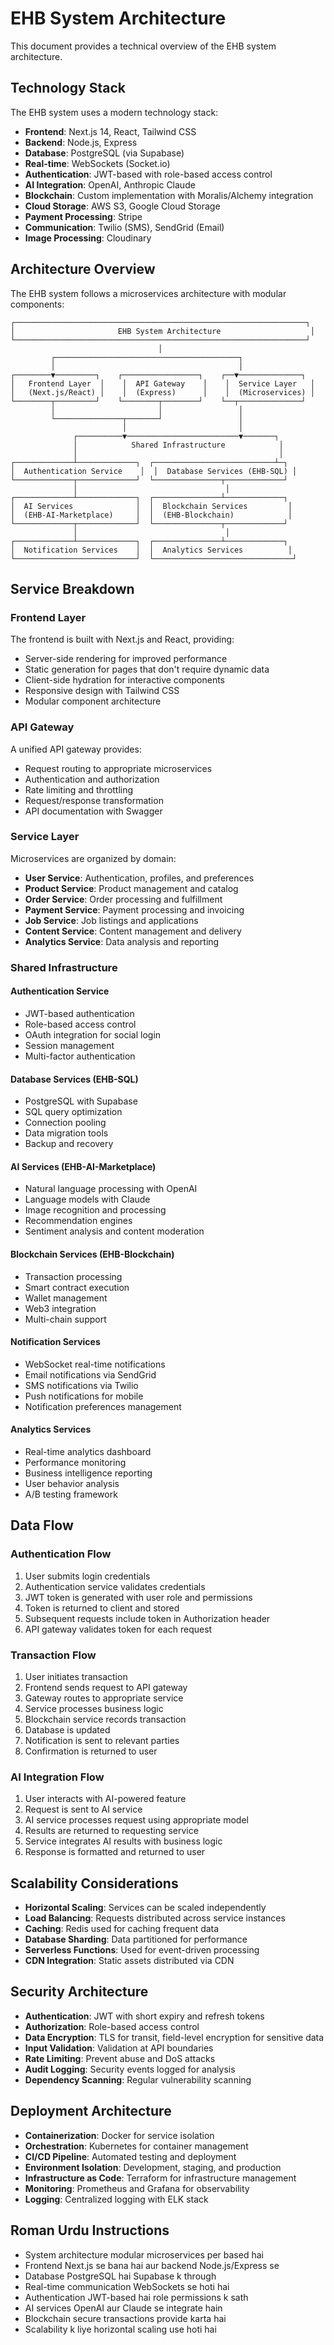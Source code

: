# EHB System Architecture

This document provides a technical overview of the EHB system architecture.

## Technology Stack

The EHB system uses a modern technology stack:

- **Frontend**: Next.js 14, React, Tailwind CSS
- **Backend**: Node.js, Express
- **Database**: PostgreSQL (via Supabase)
- **Real-time**: WebSockets (Socket.io)
- **Authentication**: JWT-based with role-based access control
- **AI Integration**: OpenAI, Anthropic Claude
- **Blockchain**: Custom implementation with Moralis/Alchemy integration
- **Cloud Storage**: AWS S3, Google Cloud Storage
- **Payment Processing**: Stripe
- **Communication**: Twilio (SMS), SendGrid (Email)
- **Image Processing**: Cloudinary

## Architecture Overview

The EHB system follows a microservices architecture with modular components:

```
┌─────────────────────────────────────────────────────────────────┐
│                       EHB System Architecture                    │
└─────────────────────────────────────────────────────────────────┘
                                 │
         ┌─────────────────────────────────────────┐
         │                                         │
┌────────▼─────────┐    ┌─────────────────┐    ┌──▼──────────────┐
│   Frontend Layer  │    │  API Gateway    │    │  Service Layer   │
│   (Next.js/React) │    │  (Express)      │    │  (Microservices) │
└────────┬─────────┘    └────────┬────────┘    └──┬──────────────┘
         │                       │                 │
         └───────────────┬───────┘                 │
                         │                         │
              ┌──────────▼─────────────────────────▼───────┐
              │            Shared Infrastructure            │
              │                                             │
┌─────────────┴─────────────┐  ┌───────────────────────────┴─┐
│  Authentication Service    │  │  Database Services (EHB-SQL) │
└─────────────┬─────────────┘  └───────────────┬─────────────┘
              │                                 │
┌─────────────┴─────────────┐  ┌───────────────┴─────────────┐
│  AI Services              │  │  Blockchain Services         │
│  (EHB-AI-Marketplace)     │  │  (EHB-Blockchain)            │
└─────────────┬─────────────┘  └───────────────┬─────────────┘
              │                                 │
┌─────────────┴─────────────┐  ┌───────────────┴─────────────┐
│  Notification Services    │  │  Analytics Services          │
└───────────────────────────┘  └───────────────────────────────┘
```

## Service Breakdown

### Frontend Layer

The frontend is built with Next.js and React, providing:

- Server-side rendering for improved performance
- Static generation for pages that don't require dynamic data
- Client-side hydration for interactive components
- Responsive design with Tailwind CSS
- Modular component architecture

### API Gateway

A unified API gateway provides:

- Request routing to appropriate microservices
- Authentication and authorization
- Rate limiting and throttling
- Request/response transformation
- API documentation with Swagger

### Service Layer

Microservices are organized by domain:

- **User Service**: Authentication, profiles, and preferences
- **Product Service**: Product management and catalog
- **Order Service**: Order processing and fulfillment
- **Payment Service**: Payment processing and invoicing
- **Job Service**: Job listings and applications
- **Content Service**: Content management and delivery
- **Analytics Service**: Data analysis and reporting

### Shared Infrastructure

#### Authentication Service

- JWT-based authentication
- Role-based access control
- OAuth integration for social login
- Session management
- Multi-factor authentication

#### Database Services (EHB-SQL)

- PostgreSQL with Supabase
- SQL query optimization
- Connection pooling
- Data migration tools
- Backup and recovery

#### AI Services (EHB-AI-Marketplace)

- Natural language processing with OpenAI
- Language models with Claude
- Image recognition and processing
- Recommendation engines
- Sentiment analysis and content moderation

#### Blockchain Services (EHB-Blockchain)

- Transaction processing
- Smart contract execution
- Wallet management
- Web3 integration
- Multi-chain support

#### Notification Services

- WebSocket real-time notifications
- Email notifications via SendGrid
- SMS notifications via Twilio
- Push notifications for mobile
- Notification preferences management

#### Analytics Services

- Real-time analytics dashboard
- Performance monitoring
- Business intelligence reporting
- User behavior analysis
- A/B testing framework

## Data Flow

### Authentication Flow

1. User submits login credentials
2. Authentication service validates credentials
3. JWT token is generated with user role and permissions
4. Token is returned to client and stored
5. Subsequent requests include token in Authorization header
6. API gateway validates token for each request

### Transaction Flow

1. User initiates transaction
2. Frontend sends request to API gateway
3. Gateway routes to appropriate service
4. Service processes business logic
5. Blockchain service records transaction
6. Database is updated
7. Notification is sent to relevant parties
8. Confirmation is returned to user

### AI Integration Flow

1. User interacts with AI-powered feature
2. Request is sent to AI service
3. AI service processes request using appropriate model
4. Results are returned to requesting service
5. Service integrates AI results with business logic
6. Response is formatted and returned to user

## Scalability Considerations

- **Horizontal Scaling**: Services can be scaled independently
- **Load Balancing**: Requests distributed across service instances
- **Caching**: Redis used for caching frequent data
- **Database Sharding**: Data partitioned for performance
- **Serverless Functions**: Used for event-driven processing
- **CDN Integration**: Static assets distributed via CDN

## Security Architecture

- **Authentication**: JWT with short expiry and refresh tokens
- **Authorization**: Role-based access control
- **Data Encryption**: TLS for transit, field-level encryption for sensitive data
- **Input Validation**: Validation at API boundaries
- **Rate Limiting**: Prevent abuse and DoS attacks
- **Audit Logging**: Security events logged for analysis
- **Dependency Scanning**: Regular vulnerability scanning

## Deployment Architecture

- **Containerization**: Docker for service isolation
- **Orchestration**: Kubernetes for container management
- **CI/CD Pipeline**: Automated testing and deployment
- **Environment Isolation**: Development, staging, and production
- **Infrastructure as Code**: Terraform for infrastructure management
- **Monitoring**: Prometheus and Grafana for observability
- **Logging**: Centralized logging with ELK stack

## Roman Urdu Instructions

- System architecture modular microservices per based hai
- Frontend Next.js se bana hai aur backend Node.js/Express se
- Database PostgreSQL hai Supabase k through
- Real-time communication WebSockets se hoti hai
- Authentication JWT-based hai role permissions k sath
- AI services OpenAI aur Claude se integrate hain
- Blockchain secure transactions provide karta hai
- Scalability k liye horizontal scaling use hoti hai